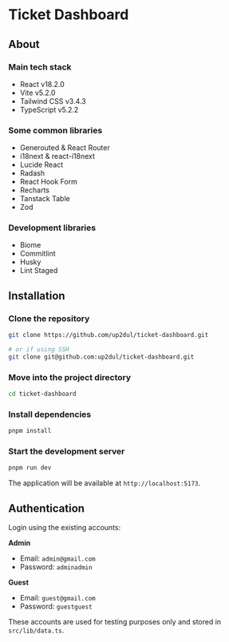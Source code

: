 # Ticket Dashboard

## About

### Main tech stack
- React v18.2.0
- Vite v5.2.0
- Tailwind CSS v3.4.3
- TypeScript v5.2.2

### Some common libraries 
- Generouted & React Router
- i18next & react-i18next
- Lucide React
- Radash
- React Hook Form
- Recharts
- Tanstack Table
- Zod

### Development libraries
- Biome
- Commitlint
- Husky
- Lint Staged

## Installation

### Clone the repository
```bash
git clone https://github.com/up2dul/ticket-dashboard.git

# or if using SSH
git clone git@github.com:up2dul/ticket-dashboard.git
```

### Move into the project directory
```bash
cd ticket-dashboard
```

### Install dependencies
```bash
pnpm install
```

### Start the development server
```bash
pnpm run dev
```
The application will be available at `http://localhost:5173`.

## Authentication
Login using the existing accounts:

**Admin**
- Email: `admin@gmail.com`
- Password: `adminadmin`

**Guest**
- Email: `guest@gmail.com`
- Password: `guestguest`

These accounts are used for testing purposes only and stored in `src/lib/data.ts`.
